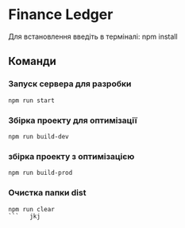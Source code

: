 # Finance Ledger


Для встановлення введіть в терміналі: npm install

## Команди

### Запуск сервера для разробки
```shell
npm run start
```

### Збірка проекту для оптимізації
```shell
npm run build-dev
```

### збірка проекту з оптимізацією
```shell
npm run build-prod
```

### Очистка папки dist
```shell
npm run clear
```   jkj
